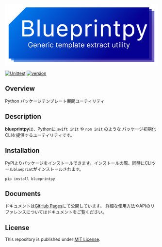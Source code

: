 ![banner](https://raw.githubusercontent.com/Enchan1207/blueprintpy/master/banner.png)

[![Unittest](https://github.com/Enchan1207/blueprintpy/actions/workflows/ci.yml/badge.svg)](https://github.com/Enchan1207/blueprintpy/actions/workflows/ci.yml)
[![version](https://img.shields.io/github/v/release/Enchan1207/blueprintpy)](https://github.com/Enchan1207/blueprintpy/releases)

## Overview

Python パッケージテンプレート展開ユーティリティ

## Description

**blueprintpy**は、Pythonに `swift init` や `npm init` のような パッケージ初期化CLIを提供するユーティリティです。

## Installation

PyPIよりパッケージをインストールできます。インストールの際、同時にCLIツール`blueprint`がインストールされます。

```
pip install blueprintpy
```


## Documents

ドキュメントは[GitHub Pages](https://enchan1207.github.io/blueprintpy/index.html)にて公開しています。
詳細な使用方法やAPIのリファレンスについてはドキュメントをご覧ください。

## License

This repository is published under [MIT License](https://github.com/Enchan1207/blueprintpy/blob/master/LICENSE).
